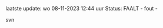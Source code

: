 laatste update: 
wo 08-11-2023 12:44   uur 
Status: FAALT - fout - 
<div class="service R">svn</div>